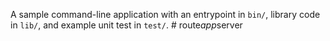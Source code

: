 A sample command-line application with an entrypoint in `bin/`, library code
in `lib/`, and example unit test in `test/`.
#   r o u t e _ a p p _ s e r v e r  
 